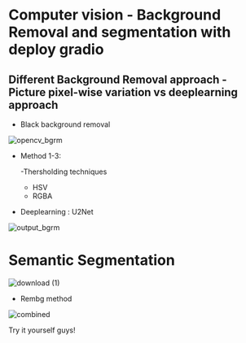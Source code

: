 # **Computer vision - Background Removal and segmentation with deploy gradio**

## **Different Background Removal approach - Picture pixel-wise variation vs deeplearning approach**

- Black background removal

![opencv_bgrm](https://user-images.githubusercontent.com/75832198/205444716-722ccf27-67a8-483b-85bc-8a31e2e63d10.png)

- Method 1-3:

  -Thersholding techniques
  - HSV
  - RGBA
 - Deeplearning : U2Net
 
![output_bgrm](https://user-images.githubusercontent.com/75832198/205444670-93a0a768-42ee-4872-886b-bca2cf669c7b.png)

# **Semantic Segmentation**
![download (1)](https://github.com/VK-Ant/CV_BackgroundRemoval_Segmentation_Practices/assets/75832198/90cb1800-679c-442c-93ce-93714f52750b)



 - Rembg method
 
![combined](https://user-images.githubusercontent.com/75832198/205444631-9931a1bd-1702-4a13-8da0-22a15167943c.png)


Try it yourself guys!
